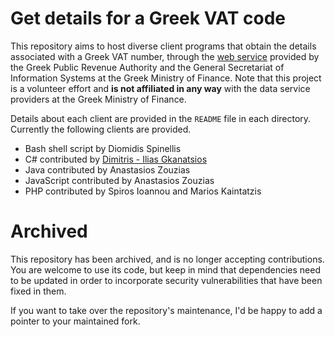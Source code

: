 # Get details for a Greek VAT code
This repository aims to host diverse client programs
that obtain the details associated with a Greek VAT number,
through the
[web service](http://gsis.gr/gsis/info/gsis_site/PublicIssue/wnsp/wnsp_pages/wnsp.html)
provided by the Greek Public Revenue Authority and
the General Secretariat of Information Systems at the Greek Ministry of Finance.
Note that this project is a volunteer effort and **is not affiliated in any way** with the
data service providers at the Greek Ministry of Finance.

Details about each client are provided in the `README` file in each directory.
Currently the following clients are provided.

* Bash shell script by Diomidis Spinellis
* C# contributed by [Dimitris - Ilias Gkanatsios](http://www.dgkanatsios.com)
* Java contributed by Anastasios Zouzias
* JavaScript contributed by Anastasios Zouzias
* PHP contributed by Spiros Ioannou and Marios Kaintatzis

# Archived
This repository has been archived, and is no longer accepting contributions. You are welcome to use its code,
but keep in mind that dependencies need to be updated in order to incorporate security vulnerabilities that have
been fixed in them.

If you want to take over the repository's maintenance, I'd be happy to add a pointer to your maintained fork.
